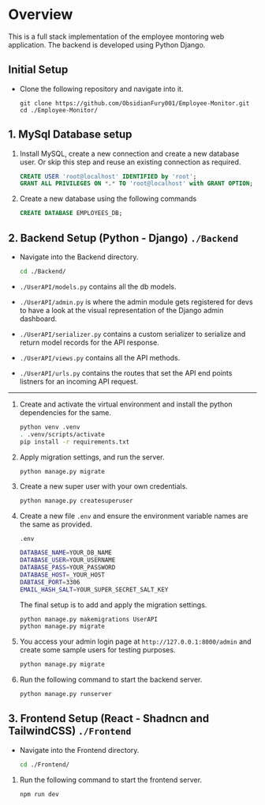 # Overview

This is a full stack implementation of the employee montoring web application. The backend is developed using Python Django.

## Initial Setup

- Clone the following repository and navigate into it.

    ```git
    git clone https://github.com/ObsidianFury001/Employee-Monitor.git    
    cd ./Employee-Monitor/
    ```

## 1. MySql Database setup

1. Install MySQL, create a new connection and create a new database user. Or skip this step and reuse an existing connection as required.

    ```sql
    CREATE USER 'root@localhost' IDENTIFIED by 'root';
    GRANT ALL PRIVILEGES ON *.* TO 'root@localhost' with GRANT OPTION;
    ```

2. Create a new database using the following commands

    ```sql
    CREATE DATABASE EMPLOYEES_DB;
    ```

## 2. Backend Setup (Python - Django) `./Backend`

- Navigate into the Backend directory.

    ```bash
    cd ./Backend/
    ```

- `./UserAPI/models.py` contains all the db models.

- `./UserAPI/admin.py` is where the admin module gets registered for devs to have a look at the visual representation of the Django admin dashboard.

- `./UserAPI/serializer.py` contains a custom serializer to serialize and return model records for the API response.

- `./UserAPI/views.py` contains all the API methods.

- `./UserAPI/urls.py` contains the routes that set the API end points listners for an incoming API request.

---

1. Create and activate the virtual environment and install the python dependencies for the same.

    ```bash
    python venv .venv
    . .venv/scripts/activate        
    pip install -r requirements.txt
    ```

2. Apply migration settings, and run the server.

    ```bash
    python manage.py migrate
    ```

3. Create a new super user with your own credentials.

    ```bash
    python manage.py createsuperuser
    ```

4. Create a new file `.env` and ensure the environment variable names are the same as provided.

    `.env`

    ```bash
    DATABASE_NAME=YOUR_DB_NAME
    DATABASE_USER=YOUR_USERNAME
    DATABASE_PASS=YOUR_PASSWORD
    DATABASE_HOST=_YOUR_HOST
    DABTASE_PORT=3306
    EMAIL_HASH_SALT=YOUR_SUPER_SECRET_SALT_KEY
    ```

    The final setup is to add and apply the migration settings.

    ```bash
    python manage.py makemigrations UserAPI    
    python manage.py migrate
    ```

5. You access your admin login page at `http://127.0.0.1:8000/admin` and create some sample users for testing purposes.

    ```bash
    python manage.py migrate
    ```

6. Run the following command to start the backend server.

    ```bash
    python manage.py runserver
    ```

## 3. Frontend Setup (React - Shadncn and TailwindCSS) `./Frontend`

- Navigate into the Frontend directory.

    ```bash
    cd ./Frontend/
    ```

1. Run the following command to start the frontend server.

    ```bash
    npm run dev
    ```
